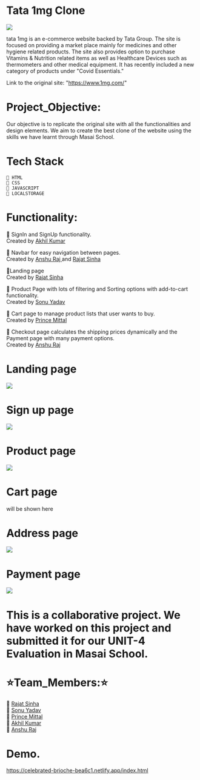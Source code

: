 # Tata 1mg Clone
<img src="https://assets.1mg.com/pwa-app/production/2.0.0/static/images/site-icons/1mg-logo-large.png">

tata 1mg is an e-commerce website backed by Tata Group. The site is focused on providing a market place mainly for medicines and other hygiene related products. The site also provides option to purchase Vitamins & Nutrition related items as well as Healthcare Devices such as thermometers and other medical equipment. It has recently included a new category of products under "Covid Essentials."

Link to the original site: "https://www.1mg.com/"


# Project_Objective:

Our objective is to replicate the original site with all the functionalities and design elements. We aim to create the best clone of the website using the skills we have learnt through Masai School.

 # Tech Stack
    🔘 HTML
    🔘 CSS
    🔘 JAVASCRIPT
    🔘 LOCALSTORAGE
    
    
# Functionality:
  🔘 SignIn and SignUp functionality. <br>
         <span> Created by  <a href = "https://github.com/Akhil0425" > Akhil Kumar </a> </span><br>
         
  🔘 Navbar for easy navigation between pages.<br>
     <span> Created by  <a href = "https://github.com/Mr-raaz/" > Anshu Raj </a> and <a href = "https://github.com/Rajatsinha05" > Rajat Sinha </a>             </span><br>
        
  🔘Landing page <br>
         <span> Created by <a href = "https://github.com/Rajatsinha05" > Rajat Sinha </a>  </span><br>
  
  🔘 Product Page with lots of filtering and Sorting options  with add-to-cart functionality.<br>
    <span> Created by  <a href = "https://github.com/sonukryadav" > Sonu Yadav </a>  </span><br>
 
  🔘 Cart page to manage product lists that user wants to buy.<br>
  <span> Created by  <a href = "https://github.com/PrinceMittal1" > Prince Mittal </a>  </span><br>
     
  🔘 Checkout page calculates the shipping prices dynamically and the Payment page with many payment options.<br>
  Created by <a href = "https://github.com/Mr-raaz/" > Anshu Raj </a> <br>
  

  
  
  # Landing page
   <img src="https://miro.medium.com/max/1400/1*GIm3xGXsdyM7B0r2SkrpxQ.png">
  
  # Sign up page
  <img src="https://miro.medium.com/max/1400/1*wMH3wYwZsl2PYmFewK9Trg.png">
  
  # Product page
   <img src="https://miro.medium.com/max/1400/0*KdKkjUBLEhVvCeVp.png">
  
  # Cart page
  will be shown here
  
  # Address page
   <img src="https://miro.medium.com/max/1400/0*tpkzCS951khJeXpu.png">
  
  # Payment page
   <img src="https://miro.medium.com/max/1400/0*8-CNb8YcF3Dzi9y6.png">
 


    
    
# This is a collaborative project. We have worked on this project and submitted it for our UNIT-4 Evaluation in Masai School. 
  
 # ⭐Team_Members:⭐
  🔘 <a href = "https://github.com/Rajatsinha05" > Rajat Sinha </a> <br>
  🔘 <a href = "https://github.com/sonukryadav" > Sonu Yadav </a> <br>
  🔘 <a href = "https://github.com/PrinceMittal1" > Prince Mittal </a> <br>
  🔘 <a href = "https://github.com/Akhil0425" > Akhil Kumar </a> <br>
  🔘 <a href = "https://github.com/Mr-raaz/" > Anshu Raj </a>



  # Demo. <br>
 
https://celebrated-brioche-bea6c1.netlify.app/index.html
